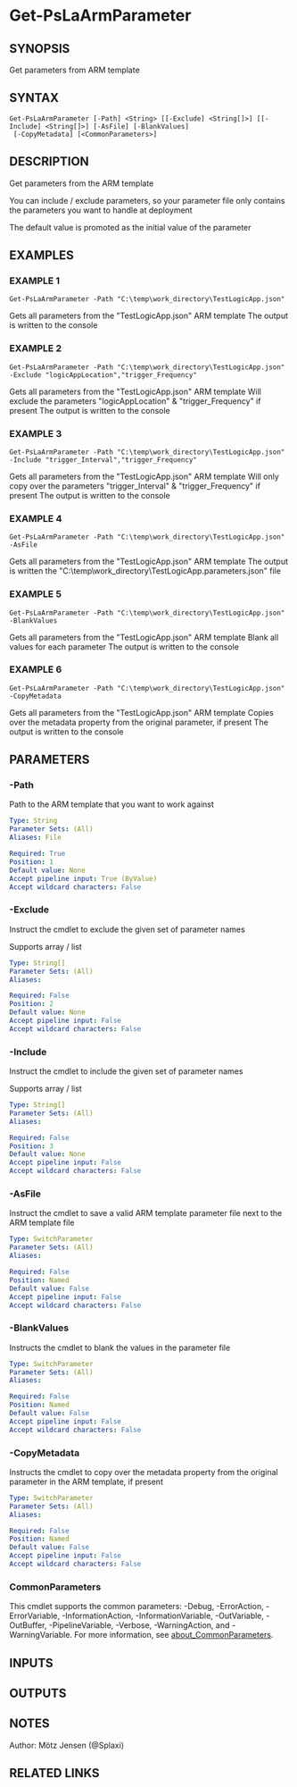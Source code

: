 ﻿---
external help file: PsLogicAppExtractor-help.xml
Module Name: PsLogicAppExtractor
online version:
schema: 2.0.0
---

# Get-PsLaArmParameter

## SYNOPSIS
Get parameters from ARM template

## SYNTAX

```
Get-PsLaArmParameter [-Path] <String> [[-Exclude] <String[]>] [[-Include] <String[]>] [-AsFile] [-BlankValues]
 [-CopyMetadata] [<CommonParameters>]
```

## DESCRIPTION
Get parameters from the ARM template

You can include / exclude parameters, so your parameter file only contains the parameters you want to handle at deployment

The default value is promoted as the initial value of the parameter

## EXAMPLES

### EXAMPLE 1
```
Get-PsLaArmParameter -Path "C:\temp\work_directory\TestLogicApp.json"
```

Gets all parameters from the "TestLogicApp.json" ARM template
The output is written to the console

### EXAMPLE 2
```
Get-PsLaArmParameter -Path "C:\temp\work_directory\TestLogicApp.json" -Exclude "logicAppLocation","trigger_Frequency"
```

Gets all parameters from the "TestLogicApp.json" ARM template
Will exclude the parameters "logicAppLocation" & "trigger_Frequency" if present
The output is written to the console

### EXAMPLE 3
```
Get-PsLaArmParameter -Path "C:\temp\work_directory\TestLogicApp.json" -Include "trigger_Interval","trigger_Frequency"
```

Gets all parameters from the "TestLogicApp.json" ARM template
Will only copy over the parameters "trigger_Interval" & "trigger_Frequency" if present
The output is written to the console

### EXAMPLE 4
```
Get-PsLaArmParameter -Path "C:\temp\work_directory\TestLogicApp.json" -AsFile
```

Gets all parameters from the "TestLogicApp.json" ARM template
The output is written the "C:\temp\work_directory\TestLogicApp.parameters.json" file

### EXAMPLE 5
```
Get-PsLaArmParameter -Path "C:\temp\work_directory\TestLogicApp.json" -BlankValues
```

Gets all parameters from the "TestLogicApp.json" ARM template
Blank all values for each parameter
The output is written to the console

### EXAMPLE 6
```
Get-PsLaArmParameter -Path "C:\temp\work_directory\TestLogicApp.json" -CopyMetadata
```

Gets all parameters from the "TestLogicApp.json" ARM template
Copies over the metadata property from the original parameter, if present
The output is written to the console

## PARAMETERS

### -Path
Path to the ARM template that you want to work against

```yaml
Type: String
Parameter Sets: (All)
Aliases: File

Required: True
Position: 1
Default value: None
Accept pipeline input: True (ByValue)
Accept wildcard characters: False
```

### -Exclude
Instruct the cmdlet to exclude the given set of parameter names

Supports array / list

```yaml
Type: String[]
Parameter Sets: (All)
Aliases:

Required: False
Position: 2
Default value: None
Accept pipeline input: False
Accept wildcard characters: False
```

### -Include
Instruct the cmdlet to include the given set of parameter names

Supports array / list

```yaml
Type: String[]
Parameter Sets: (All)
Aliases:

Required: False
Position: 3
Default value: None
Accept pipeline input: False
Accept wildcard characters: False
```

### -AsFile
Instruct the cmdlet to save a valid ARM template parameter file next to the ARM template file

```yaml
Type: SwitchParameter
Parameter Sets: (All)
Aliases:

Required: False
Position: Named
Default value: False
Accept pipeline input: False
Accept wildcard characters: False
```

### -BlankValues
Instructs the cmdlet to blank the values in the parameter file

```yaml
Type: SwitchParameter
Parameter Sets: (All)
Aliases:

Required: False
Position: Named
Default value: False
Accept pipeline input: False
Accept wildcard characters: False
```

### -CopyMetadata
Instructs the cmdlet to copy over the metadata property from the original parameter in the ARM template, if present

```yaml
Type: SwitchParameter
Parameter Sets: (All)
Aliases:

Required: False
Position: Named
Default value: False
Accept pipeline input: False
Accept wildcard characters: False
```

### CommonParameters
This cmdlet supports the common parameters: -Debug, -ErrorAction, -ErrorVariable, -InformationAction, -InformationVariable, -OutVariable, -OutBuffer, -PipelineVariable, -Verbose, -WarningAction, and -WarningVariable. For more information, see [about_CommonParameters](http://go.microsoft.com/fwlink/?LinkID=113216).

## INPUTS

## OUTPUTS

## NOTES
Author: Mötz Jensen (@Splaxi)

## RELATED LINKS
